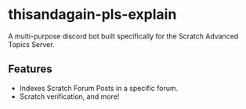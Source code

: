 # thisandagain-pls-explain
A multi-purpose discord bot built specifically for the Scratch Advanced Topics Server.

## Features
- Indexes Scratch Forum Posts in a specific forum.
- Scratch verification, and more!
